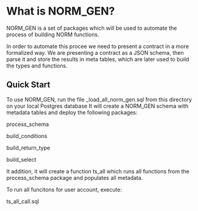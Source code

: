# What is NORM_GEN?
 
NORM_GEN is a set of packages which will be used to automate the  process of building NORM functions.

In order to automate this procee we need to present a contract in a more formalized way. We are presenting a contract as a JSON schema, then parse it and store the results in meta tables, which are later used to build the types and functions.

## Quick Start

To use NORM_GEN, run the file 
\_load\_all\_norm\_gen.sql from this directory on your local Postgres database
It will create a NORM\_GEN schema with metadata tables and deploy the following packages:

process_schema

build_conditions

build_return_type

build_select

It addition, it will create a function ts_all which runs all functions from the process_schema package and populates all metadata.

To run all funcitons for user account, execute:

ts\_all\_call.sql
